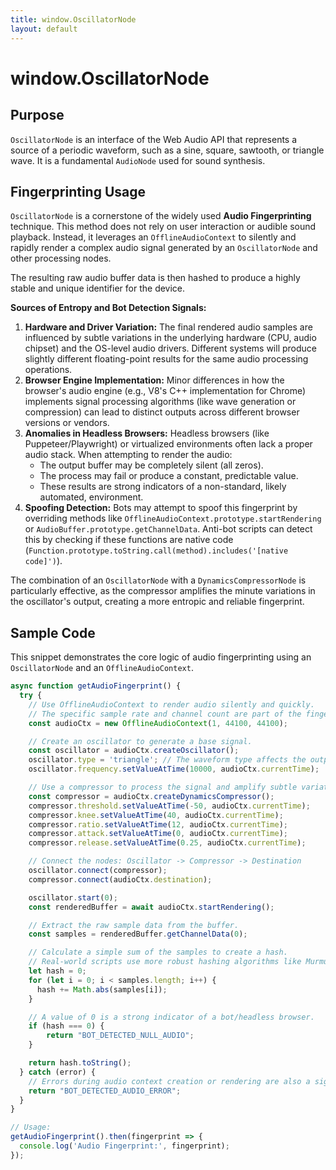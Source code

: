```yaml
---
title: window.OscillatorNode
layout: default
---
```

# window.OscillatorNode
## Purpose
`OscillatorNode` is an interface of the Web Audio API that represents a source of a periodic waveform, such as a sine, square, sawtooth, or triangle wave. It is a fundamental `AudioNode` used for sound synthesis.

## Fingerprinting Usage
`OscillatorNode` is a cornerstone of the widely used **Audio Fingerprinting** technique. This method does not rely on user interaction or audible sound playback. Instead, it leverages an `OfflineAudioContext` to silently and rapidly render a complex audio signal generated by an `OscillatorNode` and other processing nodes.

The resulting raw audio buffer data is then hashed to produce a highly stable and unique identifier for the device.

**Sources of Entropy and Bot Detection Signals:**

1.  **Hardware and Driver Variation:** The final rendered audio samples are influenced by subtle variations in the underlying hardware (CPU, audio chipset) and the OS-level audio drivers. Different systems will produce slightly different floating-point results for the same audio processing operations.
2.  **Browser Engine Implementation:** Minor differences in how the browser's audio engine (e.g., V8's C++ implementation for Chrome) implements signal processing algorithms (like wave generation or compression) can lead to distinct outputs across different browser versions or vendors.
3.  **Anomalies in Headless Browsers:** Headless browsers (like Puppeteer/Playwright) or virtualized environments often lack a proper audio stack. When attempting to render the audio:
    *   The output buffer may be completely silent (all zeros).
    *   The process may fail or produce a constant, predictable value.
    *   These results are strong indicators of a non-standard, likely automated, environment.
4.  **Spoofing Detection:** Bots may attempt to spoof this fingerprint by overriding methods like `OfflineAudioContext.prototype.startRendering` or `AudioBuffer.prototype.getChannelData`. Anti-bot scripts can detect this by checking if these functions are native code (`Function.prototype.toString.call(method).includes('[native code]')`).

The combination of an `OscillatorNode` with a `DynamicsCompressorNode` is particularly effective, as the compressor amplifies the minute variations in the oscillator's output, creating a more entropic and reliable fingerprint.

## Sample Code
This snippet demonstrates the core logic of audio fingerprinting using an `OscillatorNode` and an `OfflineAudioContext`.

```javascript
async function getAudioFingerprint() {
  try {
    // Use OfflineAudioContext to render audio silently and quickly.
    // The specific sample rate and channel count are part of the fingerprinting setup.
    const audioCtx = new OfflineAudioContext(1, 44100, 44100);

    // Create an oscillator to generate a base signal.
    const oscillator = audioCtx.createOscillator();
    oscillator.type = 'triangle'; // The waveform type affects the output.
    oscillator.frequency.setValueAtTime(10000, audioCtx.currentTime);

    // Use a compressor to process the signal and amplify subtle variations.
    const compressor = audioCtx.createDynamicsCompressor();
    compressor.threshold.setValueAtTime(-50, audioCtx.currentTime);
    compressor.knee.setValueAtTime(40, audioCtx.currentTime);
    compressor.ratio.setValueAtTime(12, audioCtx.currentTime);
    compressor.attack.setValueAtTime(0, audioCtx.currentTime);
    compressor.release.setValueAtTime(0.25, audioCtx.currentTime);

    // Connect the nodes: Oscillator -> Compressor -> Destination
    oscillator.connect(compressor);
    compressor.connect(audioCtx.destination);

    oscillator.start(0);
    const renderedBuffer = await audioCtx.startRendering();

    // Extract the raw sample data from the buffer.
    const samples = renderedBuffer.getChannelData(0);

    // Calculate a simple sum of the samples to create a hash.
    // Real-world scripts use more robust hashing algorithms like MurmurHash3.
    let hash = 0;
    for (let i = 0; i < samples.length; i++) {
      hash += Math.abs(samples[i]);
    }

    // A value of 0 is a strong indicator of a bot/headless browser.
    if (hash === 0) {
        return "BOT_DETECTED_NULL_AUDIO";
    }

    return hash.toString();
  } catch (error) {
    // Errors during audio context creation or rendering are also a signal.
    return "BOT_DETECTED_AUDIO_ERROR";
  }
}

// Usage:
getAudioFingerprint().then(fingerprint => {
  console.log('Audio Fingerprint:', fingerprint);
});
```